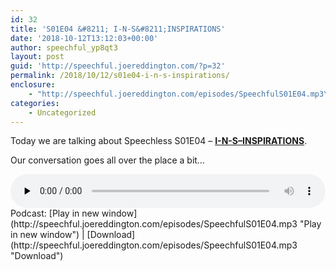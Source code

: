 ```yaml
---
id: 32
title: 'S01E04 &#8211; I-N-S&#8211;INSPIRATIONS'
date: '2018-10-12T13:12:03+00:00'
author: speechful_yp8qt3
layout: post
guid: 'http://speechful.joereddington.com/?p=32'
permalink: /2018/10/12/s01e04-i-n-s-inspirations/
enclosure:
    - "http://speechful.joereddington.com/episodes/SpeechfulS01E04.mp3\n33994836\naudio/mpeg\na:1:{s:8:\"duration\";s:8:\"00:23:36\";}"
categories:
    - Uncategorized
---
```


Today we are talking about Speechless S01E04 – **[I-N-S–INSPIRATIONS](https://www.imdb.com/title/tt5997308/?ref_=ttep_ep4 "I-N-S--INSPIRATIONS")**.

Our conversation goes all over the place a bit…

<div class="powerpress_player" id="powerpress_player_7378"><audio class="wp-audio-shortcode" controls="controls" id="audio-32-4" preload="none" style="width: 100%;"><source src="http://speechful.joereddington.com/episodes/SpeechfulS01E04.mp3?_=4" type="audio/mpeg"></source><http://speechful.joereddington.com/episodes/SpeechfulS01E04.mp3></audio></div>Podcast: [Play in new window](http://speechful.joereddington.com/episodes/SpeechfulS01E04.mp3 "Play in new window") | [Download](http://speechful.joereddington.com/episodes/SpeechfulS01E04.mp3 "Download")